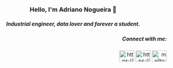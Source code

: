 <h3 align="center">Hello, I'm Adriano Nogueira 👋</h2>
<h5 align="center">Industrial engineer, data lover and forever a student. </h5>


<h5 align="right">Connect with me:</h5>
<p align="right">
  <a href="https://www.linkedin.com/in/adrianomnneto/" target="blank"><img align="center" src="https://cdn.jsdelivr.net/npm/simple-icons@3.0.1/icons/linkedin.svg" alt="https://www.linkedin.com/in/adrianomnneto/" height="30" width="40" /></a>
  <a href="https://github.com/adrianomnn" target="blank"><img align="center" src="https://www.flaticon.com/svg/static/icons/svg/25/25231.svg" alt="https://github.com/adrianomnn" height="30" width="40" /></a>
  <a href="mailto:adrianomnneto@gmail.com?subject=Github" target="blank"><img align="center" src="https://www.flaticon.com/svg/static/icons/svg/561/561188.svg" alt="mailto:adrianomnneto@gmail.com?subject=Github" height="30" width="40" /></a>
    
</p>



<!--
**adrianomnn/adrianomnn** is a ✨ _special_ ✨ repository because its `README.md` (this file) appears on your GitHub profile.

Here are some ideas to get you started:

- 🔭 I’m currently working on ...
- 🌱 I’m currently learning ...
- 👯 I’m looking to collaborate on ...
- 🤔 I’m looking for help with ...
- 💬 Ask me about ...
- 📫 How to reach me: ...
- 😄 Pronouns: ...
- ⚡ Fun fact: ...
-->
